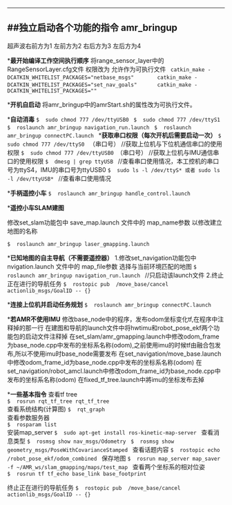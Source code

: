 --------------------------------------------------
##独立启动各个功能的指令 amr_bringup
--------------------------------------------------
超声波右前方为1 左前方为2  右后方为3 左后方为4

*__最开始编译工作空间执行顺序__
   将range_sensor_layer中的RangeSensorLayer.cfg文件 权限改为  允许作为可执行文件
   `  catkin_make -DCATKIN_WHITELIST_PACKAGES="netbase_msgs"       `
   `  catkin_make -DCATKIN_WHITELIST_PACKAGES="set_nav_goals"      `
   `  catkin_make -DCATKIN_WHITELIST_PACKAGES=""      `

*__开机自启动__
   将amr_bringup中的amrStart.sh的属性改为可执行文件。

*__自动消毒__ 
  `$  sudo chmod 777 /dev/ttyUSB0 `
  `$  sudo chmod 777 /dev/ttyS1 `
  `$  roslaunch amr_bringup navigation_run.launch ` 
  `$  roslaunch amr_bringup connectPC.launch `
*__获取串口权限（每次开机后需要启动一次）__
  `$  sudo chmod 777 /dev/ttyS0 `  （串口号） //获取上位机与下位机通信串口的使用权限 
  `$  sudo chmod 777 /dev/ttyUSB0 `（串口号） //获取上位机与IMU通信串口的使用权限
  `$  dmesg | grep ttyUSB `   //查看串口使用情况，本工控机的串口号为ttyS4，IMU的串口号为ttyUSB0
  `$  sudo ls -l /dev/ttyS* 或者 sudo ls -l /dev/ttyUSB* `   //查看串口使用情况

*__手柄遥控小车__ 
  `$  roslaunch amr_bringup handle_control.launch `

*__遥控小车SLAM建图__

   修改set_slam功能包中 save_map.launch 文件中的 map_name参数 以修改建立地图的名称

  `$  roslaunch amr_bringup laser_gmapping.launch `
      
*__已知地图的自主导航（不需要遥控器）__ 
   1.修改set_navigation功能包中 nvigation.launch 文件中的 map_file参数 选择与当前环境匹配的地图
  `$  roslaunch amr_bringup navigation_run.launch `   //只启动该launch文件
   2.终止正在进行的导航任务
  `$  rostopic pub  /move_base/cancel actionlib_msgs/GoalID -- {}     `

*__连接上位机并启动任务规划__ 
  `$  roslaunch amr_bringup connectPC.launch `

*__若AMR不使用IMU__
  修改base_node中的程序，发布odom坐标变化tf,在程序中注释掉的那一行
  在建图和导航的launch文件中将hwtimu和robot_pose_ekf两个功能包的启动文件注释掉
  在set_slam/amr_gmapping.launch中修改odom_frame为base_node.cpp中发布的坐标系名称(odom),之前使用imu的时候tf由融合包发布,所以不使用imu时base_node需要发布
  在set_navigation/move_base.launch中修改odom_frame_id为base_node.cpp中发布的坐标系名称(odom)
  在set_navigation/robot_amcl.launch中修改odom_frame_id为base_node.cpp中发布的坐标系名称(odom)
  在fixed_tf_tree.launch中將imu的坐标发布去掉



*__一些基本指令__ 
  查看tf tree  
   `$  rosrun rqt_tf_tree rqt_tf_tree`  
  查看系统结构(计算图)
   `$  rqt_graph `  
  查看参数服务器  
   `$  rosparam list `  
  安装map_server
   `$  sudo apt-get install ros-kinetic-map-server `
  查看消息类型
   `$  rosmsg show nav_msgs/Odometry `
   `$  rosmsg show geometry_msgs/PoseWithCovarianceStamped `
  查看话题内容
   `$  rostopic echo /robot_pose_ekf/odom_combined `
  保存地图
   `$  rosrun map_server map_saver -f ~/AMR_ws/slam_gmapping/maps/test_map ` 
  查看两个坐标系的相对位姿	
   `$  rosrun tf tf_echo base_link base_footprint `

  终止正在进行的导航任务
  `$  rostopic pub  /move_base/cancel actionlib_msgs/GoalID -- {}    `


